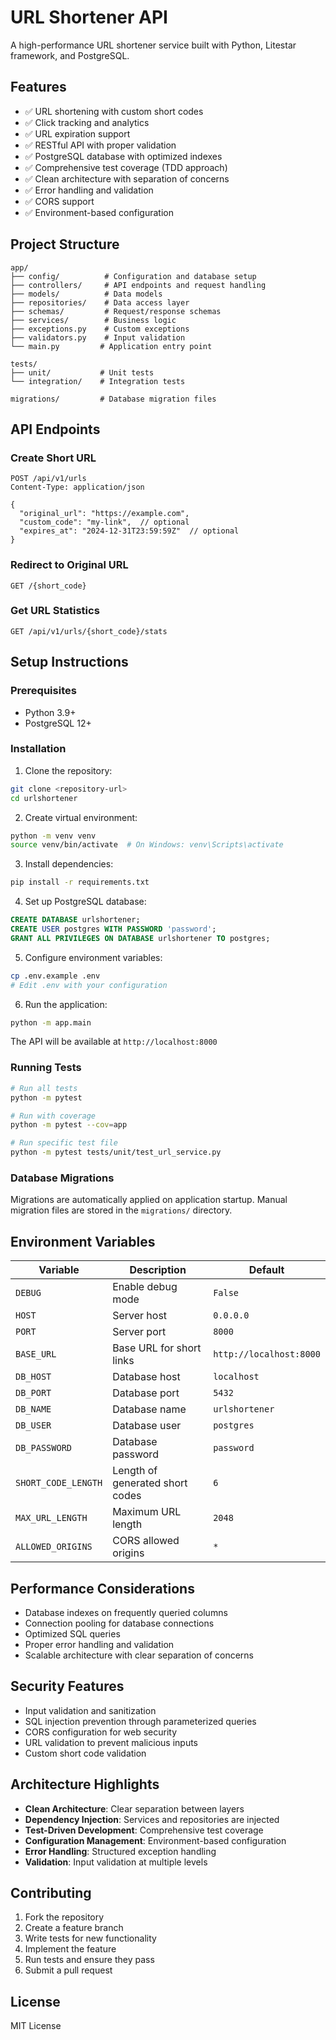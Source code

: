 # URL Shortener API

A high-performance URL shortener service built with Python, Litestar framework, and PostgreSQL.

## Features

- ✅ URL shortening with custom short codes
- ✅ Click tracking and analytics
- ✅ URL expiration support
- ✅ RESTful API with proper validation
- ✅ PostgreSQL database with optimized indexes
- ✅ Comprehensive test coverage (TDD approach)
- ✅ Clean architecture with separation of concerns
- ✅ Error handling and validation
- ✅ CORS support
- ✅ Environment-based configuration

## Project Structure

```
app/
├── config/          # Configuration and database setup
├── controllers/     # API endpoints and request handling
├── models/          # Data models
├── repositories/    # Data access layer
├── schemas/         # Request/response schemas
├── services/        # Business logic
├── exceptions.py    # Custom exceptions
├── validators.py    # Input validation
└── main.py         # Application entry point

tests/
├── unit/           # Unit tests
└── integration/    # Integration tests

migrations/         # Database migration files
```

## API Endpoints

### Create Short URL
```
POST /api/v1/urls
Content-Type: application/json

{
  "original_url": "https://example.com",
  "custom_code": "my-link",  // optional
  "expires_at": "2024-12-31T23:59:59Z"  // optional
}
```

### Redirect to Original URL
```
GET /{short_code}
```

### Get URL Statistics
```
GET /api/v1/urls/{short_code}/stats
```

## Setup Instructions

### Prerequisites
- Python 3.9+
- PostgreSQL 12+

### Installation

1. Clone the repository:
```bash
git clone <repository-url>
cd urlshortener
```

2. Create virtual environment:
```bash
python -m venv venv
source venv/bin/activate  # On Windows: venv\Scripts\activate
```

3. Install dependencies:
```bash
pip install -r requirements.txt
```

4. Set up PostgreSQL database:
```sql
CREATE DATABASE urlshortener;
CREATE USER postgres WITH PASSWORD 'password';
GRANT ALL PRIVILEGES ON DATABASE urlshortener TO postgres;
```

5. Configure environment variables:
```bash
cp .env.example .env
# Edit .env with your configuration
```

6. Run the application:
```bash
python -m app.main
```

The API will be available at `http://localhost:8000`

### Running Tests

```bash
# Run all tests
python -m pytest

# Run with coverage
python -m pytest --cov=app

# Run specific test file
python -m pytest tests/unit/test_url_service.py
```

### Database Migrations

Migrations are automatically applied on application startup. Manual migration files are stored in the `migrations/` directory.

## Environment Variables

| Variable | Description | Default |
|----------|-------------|---------|
| `DEBUG` | Enable debug mode | `False` |
| `HOST` | Server host | `0.0.0.0` |
| `PORT` | Server port | `8000` |
| `BASE_URL` | Base URL for short links | `http://localhost:8000` |
| `DB_HOST` | Database host | `localhost` |
| `DB_PORT` | Database port | `5432` |
| `DB_NAME` | Database name | `urlshortener` |
| `DB_USER` | Database user | `postgres` |
| `DB_PASSWORD` | Database password | `password` |
| `SHORT_CODE_LENGTH` | Length of generated short codes | `6` |
| `MAX_URL_LENGTH` | Maximum URL length | `2048` |
| `ALLOWED_ORIGINS` | CORS allowed origins | `*` |

## Performance Considerations

- Database indexes on frequently queried columns
- Connection pooling for database connections
- Optimized SQL queries
- Proper error handling and validation
- Scalable architecture with clear separation of concerns

## Security Features

- Input validation and sanitization
- SQL injection prevention through parameterized queries
- CORS configuration for web security
- URL validation to prevent malicious inputs
- Custom short code validation

## Architecture Highlights

- **Clean Architecture**: Clear separation between layers
- **Dependency Injection**: Services and repositories are injected
- **Test-Driven Development**: Comprehensive test coverage
- **Configuration Management**: Environment-based configuration
- **Error Handling**: Structured exception handling
- **Validation**: Input validation at multiple levels

## Contributing

1. Fork the repository
2. Create a feature branch
3. Write tests for new functionality
4. Implement the feature
5. Run tests and ensure they pass
6. Submit a pull request

## License

MIT License